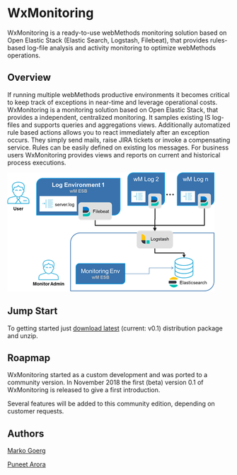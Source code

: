 # WxMonitoring
WxMonitoring is a ready-to-use webMethods monitoring solution based on Open Elastic Stack (Elastic Search, Logstash, Filebeat), that provides rules-based log-file analysis and activity monitoring to optimize webMethods operations.

## Overview
If running multiple webMethods productive environments it becomes critical to keep track of exceptions in near-time and leverage operational costs. WxMonitoring is a monitoring solution based on Open Elastic Stack, that provides a independent, centralized monitoring. It samples existing IS log-files and supports queries and aggregations views. Additionally automatized rule based actions allows you to react immediately after an exception occurs. They simply send mails, raise JIRA tickets or invoke a compensating service. Rules can be easily defined on existing los messages. For business users WxMonitoring provides views and reports on current and historical process executions.

![System Architecture](ressources/img/architecture.png)

## Jump Start
To getting started just [download latest](dist/WxMonitoring-dist-0.1.zip) (current: v0.1) distribution package and unzip. 

## Roapmap
WxMonitoring started as a custom development and was ported to a community version. In November 2018 the first (beta) version 0.1 of WxMonitoring is released to give a first introduction.

Several features will be added to this community edition, depending on customer requests.

## Authors
[Marko Goerg](mailto:Marko.Goerg@softwareag.com)

[Puneet Arora](mailto:Puneet.Arora@softwareag.com)